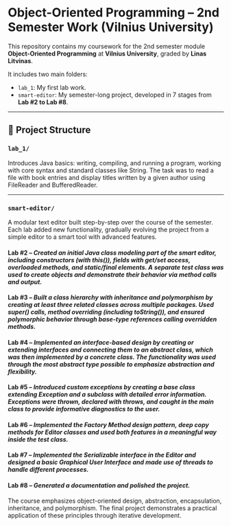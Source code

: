 # Object-Oriented Programming – 2nd Semester Work (Vilnius University)

This repository contains my coursework for the 2nd semester module **Object-Oriented Programming** at **Vilnius University**, graded by **Linas Litvinas**.

It includes two main folders:
- `lab_1`: My first lab work.
- `smart-editor`: My semester-long project, developed in 7 stages from **Lab #2 to Lab #8**.

---

## 📁 Project Structure

### `lab_1/`
Introduces Java basics: writing, compiling, and running a program, working with core syntax and standard classes like String. The task was to read a file with book entries and display titles written by a given author using FileReader and BufferedReader.

---

### `smart-editor/`
A modular text editor built step-by-step over the course of the semester. Each lab added new functionality, gradually evolving the project from a simple editor to a smart tool with advanced features.

#### **Lab #2** – *Created an initial Java class modeling part of the smart editor, including constructors (with this()), fields with get/set access, overloaded methods, and static/final elements. A separate test class was used to create objects and demonstrate their behavior via method calls and output.*

#### **Lab #3** – *Built a class hierarchy with inheritance and polymorphism by creating at least three related classes across multiple packages. Used super() calls, method overriding (including toString()), and ensured polymorphic behavior through base-type references calling overridden methods.*

#### **Lab #4** – *Implemented an interface-based design by creating or extending interfaces and connecting them to an abstract class, which was then implemented by a concrete class. The functionality was used through the most abstract type possible to emphasize abstraction and flexibility.*

#### **Lab #5** – *Introduced custom exceptions by creating a base class extending Exception and a subclass with detailed error information. Exceptions were thrown, declared with throws, and caught in the main class to provide informative diagnostics to the user.*

#### **Lab #6** – *Implemented the Factory Method design pattern, deep copy methods for Editor classes and used both features in a meaningful way inside the test class.*

#### **Lab #7** – *Implemented the Serializable interface in the Editor and designed a basic Graphical User Interface and made use of threads to handle different processes.*

#### **Lab #8** – *Generated a documentation and polished the project.*
The course emphasizes object-oriented design, abstraction, encapsulation, inheritance, and polymorphism. The final project demonstrates a practical application of these principles through iterative development.
